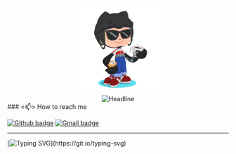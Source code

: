 <div align=center>
        <img src="https://raw.githubusercontent.com/AhmedFathyDev/AhmedFathyDev/main/GitHub.png" alt="GitHub Octocat Drinking a Cup of Coffee" height="200">
    </div>
    <div align=center>
        <img src="https://readme-typing-svg.herokuapp.com?color=%236FDA44&size=32&center=true&vCenter=true&width=600&height=50&lines=Hi+,+I'm+Hung+%F0%9F%91%8B" alt="Headline" />
    </div>
### <📫> How to reach me </📫>

[![Github badge](https://img.shields.io/badge/khanhhung-100000?style=for-the-badge&logo=github&logoColor=white)](https://github.com/khanhhung111) [![Gmail badge](https://img.shields.io/badge/tvkhung2002@gmail.com-c5221f?style=for-the-badge&logo=gmail&logoColor=white)](mailto:tvkhung2002@gmail.com)

---

[![Typing SVG](https://readme-typing-svg.herokuapp.com?font=Ubuntu&color=%230EAA20&vCenter=true&lines=Thanks+for+visiting!+You're+welcome!)](https://git.io/typing-svg)
